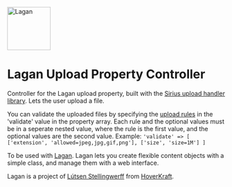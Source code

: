 [<img src="https://cdn.rawgit.com/lutsen/lagan/master/lagan-logo.svg" width="100" alt="Lagan">](https://github.com/lutsen/lagan)

Lagan Upload Property Controller
================================

Controller for the Lagan upload property, built with the [Sirius upload handler library](https://github.com/siriusphp/upload). Lets the user upload a file.

You can validate the uploaded files by specifying the [upload rules](http://www.sirius.ro/php/sirius/upload/validation_rules.html) in the 'validate' value in the property array. Each rule and the optional values must be in a seperate nested value, where the rule is the first value, and the optional values are the second value. Example: `'validate' => [ ['extension', 'allowed=jpeg,jpg,gif,png'], ['size', 'size=1M'] ]`

To be used with [Lagan](https://github.com/lutsen/lagan). Lagan lets you create flexible content objects with a simple class, and manage them with a web interface.

Lagan is a project of [Lútsen Stellingwerff](http://lutsen.land/) from [HoverKraft](http://www.hoverkraft.nl/).
